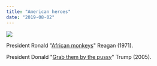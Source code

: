 ```yaml
---
title: "American heroes"
date: "2019-08-02"
---
```


![](http://blog.atlant.is/wp-content/uploads/2019/08/desperation.png)

President Ronald "[African monkeys](https://thehill.com/homenews/news/455482-reagan-disparaged-monkeys-from-those-african-countries-in-call-with-nixon-in)" Reagan (1971).

President Donald "[Grab them by the pussy](https://www.wsj.com/articles/donald-trumps-lewd-comments-about-women-spark-uproar-1475886118)" Trump (2005).

